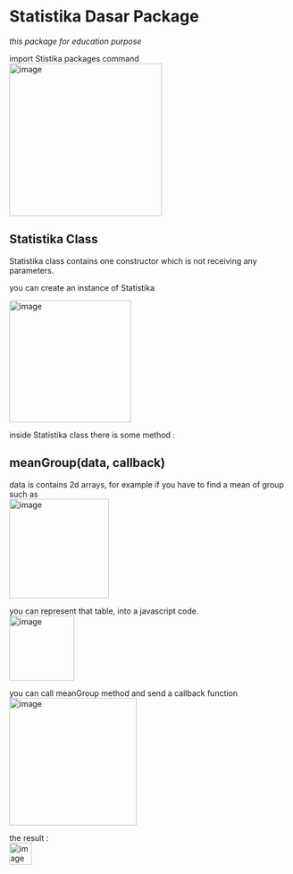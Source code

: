 <h1>Statistika Dasar Package</h1>
<i>this package for education purpose</i>

import Stistika packages command<br>
<img width="273" alt="image" src="https://github.com/KeyzarRasya/statistika-dasar/assets/76760159/1adcb998-8218-4b6a-83e4-8c5b5e2ebfdd">


<h2>Statistika Class</h2>
Statistika class contains one constructor which is not receiving any parameters.

you can create an instance of Statistika<br>

<img width="218" alt="image" src="https://github.com/KeyzarRasya/statistika-dasar/assets/76760159/dc6b3ee4-9cf8-44e0-86f8-c5c8f4e42557">

inside Statistika class there is some method :

<h2>meanGroup(data, callback)</h2>
data is contains 2d arrays, for example if you have to find a mean of group such as <br>
<img width="178" alt="image" src="https://github.com/KeyzarRasya/statistika-dasar/assets/76760159/9474bd52-782d-4ebe-8f91-735ffbeb5b8c">

you can represent that table, into a javascript code.<br>
<img width="116" alt="image" src="https://github.com/KeyzarRasya/statistika-dasar/assets/76760159/604625c3-91b3-4f3b-bd69-634d0967b3e0">

you can call meanGroup method and send a callback function<br>
<img width="228" alt="image" src="https://github.com/KeyzarRasya/statistika-dasar/assets/76760159/fda364d7-f60d-48d0-94d8-ecc7fe92bf5d">

the result :<br>
<img width="40" alt="image" src="https://github.com/KeyzarRasya/statistika-dasar/assets/76760159/0a7e9a52-eccf-47bd-929a-dae36e4d7164">






